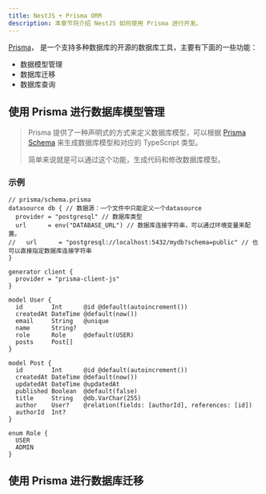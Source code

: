 ```yaml
---
title: NestJS + Prisma ORM
description: 本章节将介绍 NestJS 如何使用 Prisma 进行开发。
---
```


[Prisma](https://www.prisma.io/)， 是一个支持多种数据库的开源的数据库工具，主要有下面的一些功能：

- 数据模型管理
- 数据库迁移
- 数据库查询

## 使用 Prisma 进行数据库模型管理

> Prisma 提供了一种声明式的方式来定义数据库模型，可以根据 [Prisma Schema](https://www.prisma.io/docs/orm/prisma-schema/overview) 来生成数据库模型和对应的 TypeScript 类型。
>
> 简单来说就是可以通过这个功能，生成代码和修改数据库模型。

### 示例

```prisma
// prisma/schema.prisma
datasource db { // 数据源：一个文件中只能定义一个datasource
  provider = "postgresql" // 数据库类型
  url      = env("DATABASE_URL") // 数据库连接字符串，可以通过环境变量来配置。
//   url      = "postgresql://localhost:5432/mydb?schema=public" // 也可以直接指定数据库连接字符串
}

generator client {
  provider = "prisma-client-js"
}

model User {
  id        Int      @id @default(autoincrement())
  createdAt DateTime @default(now())
  email     String   @unique
  name      String?
  role      Role     @default(USER)
  posts     Post[]
}

model Post {
  id        Int      @id @default(autoincrement())
  createdAt DateTime @default(now())
  updatedAt DateTime @updatedAt
  published Boolean  @default(false)
  title     String   @db.VarChar(255)
  author    User?    @relation(fields: [authorId], references: [id])
  authorId  Int?
}

enum Role {
  USER
  ADMIN
}
```

## 使用 Prisma 进行数据库迁移
